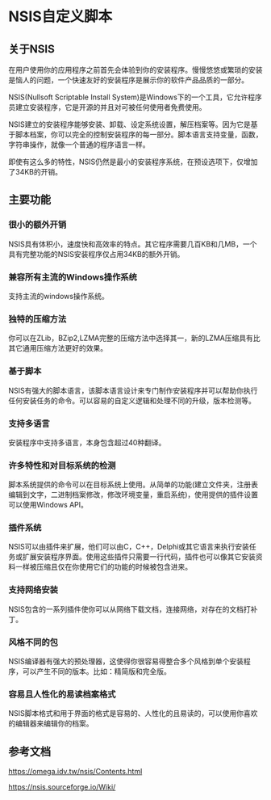# NSIS自定义脚本

## 关于NSIS

在用户使用你的应用程序之前首先会体验到你的安装程序。慢慢悠悠或繁琐的安装是恼人的问题，一个快速友好的安装程序是展示你的软件产品品质的一部分。

NSIS(Nullsoft Scriptable Install System)是Windows下的一个工具，它允许程序员建立安装程序，它是开源的并且对可被任何使用者免费使用。

NSIS建立的安装程序能够安装、卸载、设定系统设置，解压档案等。因为它是基于脚本档案，你可以完全的控制安装程序的每一部分。脚本语言支持变量，函数，字符串操作，就像一个普通的程序语言一样。

即使有这么多的特性，NSIS仍然是最小的安装程序系统，在预设选项下，仅增加了34KB的开销。

## 主要功能

### 很小的额外开销

NSIS具有体积小，速度快和高效率的特点。其它程序需要几百KB和几MB，一个具有完整功能的NSIS安装程序仅占用34KB的额外开销。

### 兼容所有主流的Windows操作系统

支持主流的windows操作系统。

### 独特的压缩方法

你可以在ZLib，BZip2,LZMA完整的压缩方法中选择其一，新的LZMA压缩具有比其它通用压缩方法更好的效果。

### 基于脚本

NSIS有强大的脚本语言，该脚本语言设计来专门制作安装程序并可以帮助你执行任何安装任务的命令。可以容易的自定义逻辑和处理不同的升级，版本检测等。

### 支持多语言

安装程序中支持多语言，本身包含超过40种翻译。

### 许多特性和对目标系统的检测

脚本系统提供的命令可以在目标系统上使用。从简单的功能(建立文件夹，注册表编辑到文字，二进制档案修改，修改环境变量，重启系统)，使用提供的插件设置可以使用Windows API。

### 插件系统

NSIS可以由插件来扩展，他们可以由C，C++，Delphi或其它语言来执行安装任务或扩展安装程序界面。使用这些插件只需要一行代码，插件也可以像其它安装资料一样被压缩且仅在你使用它们的功能的时候被包含进来。

### 支持网络安装

NSIS包含的一系列插件使你可以从网络下载文档，连接网络，对存在的文档打补丁。

### 风格不同的包

NSIS编译器有强大的预处理器，这使得你很容易得整合多个风格到单个安装程序，可以产生不同的版本。比如：精简版和完全版。

### 容易且人性化的易读档案格式

NSIS脚本格式和用于界面的格式是容易的、人性化的且易读的，可以使用你喜欢的编辑器来编辑你的档案。




## 参考文档

https://omega.idv.tw/nsis/Contents.html

https://nsis.sourceforge.io/Wiki/
